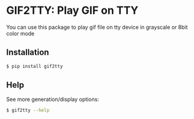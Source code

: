# GIF2TTY: Play GIF on TTY

You can use this package to play gif file on tty device in grayscale or 8bit color mode

## Installation

```bash
$ pip install gif2tty
```

## Help
See more generation/display options:

```bash
$ gif2tty --help
```